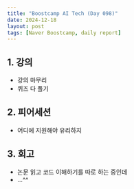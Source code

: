 ```yaml
---
title: "Boostcamp AI Tech (Day 098)"
date: 2024-12-18
layout: post
tags: [Naver Boostcamp, daily report]
---
```

## 1. 강의
- 강의 마무리
- 퀴즈 다 풀기

## 2. 피어세션
- 어디에 지원해야 유리하지

## 3. 회고
- 논문 읽고 코드 이해하기를 따로 하는 중인데
- ...^^